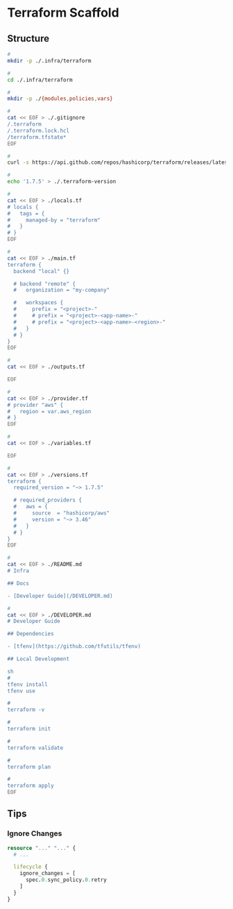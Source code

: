 # Terraform Scaffold

<!-- ```sh
#
cat << EOF >> ./.gitignore
/.terraform
/terraform.tfstate.d
/*.tfplan
/*.tfstate
/*.tfvars
EOF
``` -->

<!--
terraform.tfvars.example
-->

## Structure

```sh
#
mkdir -p ./.infra/terraform

#
cd ./.infra/terraform

#
mkdir -p ./{modules,policies,vars}

#
cat << EOF > ./.gitignore
/.terraform
/.terraform.lock.hcl
/terraform.tfstate*
EOF

#
curl -s https://api.github.com/repos/hashicorp/terraform/releases/latest | grep tag_name | cut -d '"' -f 4 | tr -d 'v'

#
echo '1.7.5' > ./.terraform-version

#
cat << EOF > ./locals.tf
# locals {
#   tags = {
#     managed-by = "terraform"
#   }
# }
EOF

#
cat << EOF > ./main.tf
terraform {
  backend "local" {}

  # backend "remote" {
  #   organization = "my-company"

  #   workspaces {
  #     prefix = "<project>-"
  #     # prefix = "<project>-<app-name>-"
  #     # prefix = "<project>-<app-name>-<region>-"
  #   }
  # }
}
EOF

#
cat << EOF > ./outputs.tf

EOF

#
cat << EOF > ./provider.tf
# provider "aws" {
#   region = var.aws_region
# }
EOF

#
cat << EOF > ./variables.tf

EOF

#
cat << EOF > ./versions.tf
terraform {
  required_version = "~> 1.7.5"

  # required_providers {
  #   aws = {
  #     source  = "hashicorp/aws"
  #     version = "~> 3.46"
  #   }
  # }
}
EOF
```

```sh
#
cat << EOF > ./README.md
# Infra

## Docs

- [Developer Guide](/DEVELOPER.md)
```

```sh
#
cat << EOF > ./DEVELOPER.md
# Developer Guide

## Dependencies

- [tfenv](https://github.com/tfutils/tfenv)

## Local Development

sh
#
tfenv install
tfenv use

#
terraform -v

#
terraform init

#
terraform validate

#
terraform plan

#
terraform apply
EOF
```

<!--
#
cd .

#
terraform init

#
terraform workspace list

#
terraform workspace select stg
terraform workspace select prd

#
terraform validate

#
terraform plan \
  -var-file "./vars/terraform-$(terraform workspace show).tfvars"

#
terraform apply \
  -var-file "./vars/terraform-$(terraform workspace show).tfvars"

#
terraform state list

#
terraform output
-->

## Tips

### Ignore Changes

```tf
resource "..." "..." {
  # ...

  lifecycle {
    ignore_changes = [
      spec.0.sync_policy.0.retry
    ]
  }
}
```
